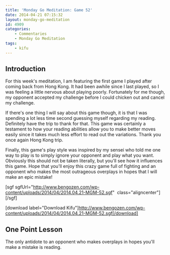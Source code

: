 ```yaml
---
title: 'Monday Go Meditation: Game 52'
date: 2014-04-21 07:15:32
layout: monday-go-meditation
id: 4909
categories:
	- Commentaries
	- Monday Go Meditation
tags:
	- kifu
---
```


## Introduction

For this week's meditation, I am featuring the first game I played after coming back from Hong Kong. It had been awhile since I last played, so I was feeling a little nervous about playing poorly. Fortunately for me though, my opponent accepted my challenge before I could chicken out and cancel my challenge.

If there's one thing I will say about this game though, it is that I was spending a lot less time second guessing myself regarding my reading. Definitely have the trip to thank for that. This game was certainly a testament to how your reading abilities allow you to make better moves easily since it takes much less effort to read out the variations. Thank you once again Hong Kong trip.

Finally, this game's play style was inspired by my sensei who told me one way to play is to simply ignore your opponent and play what you want. Obviously this should not be taken literally, but you'll see how it influences this game. Hope that you'll enjoy this crazy game full of fighting and an opponent who makes the most outrageous overplays in hopes that I will make an epic mistake!

[sgf sgfUrl="http://www.bengozen.com/wp-content/uploads/2014/04/2014.04.21-MGM-52.sgf"  class="aligncenter"][/sgf]

[download label="Download Kifu"]http://www.bengozen.com/wp-content/uploads/2014/04/2014.04.21-MGM-52.sgf[/download]

## **One Point Lesson**

The only antidote to an opponent who makes overplays in hopes you'll make a mistake is reading.
